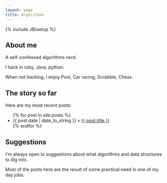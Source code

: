```yaml
---
layout: page
title: Argorithms
---
```

{% include JB/setup %}

## About me

A self-confessed algorithms nerd.

I hack in ruby, Java, python.

When not hacking, I enjoy Pool, Car racing, Scrabble, Chess.
    
## The story so far

Here are my most recent posts:

<ul class="posts">
  {% for post in site.posts %}
    <li><span>{{ post.date | date_to_string }}</span> &raquo; <a href="{{ BASE_PATH }}{{ post.url }}">{{ post.title }}</a></li>
  {% endfor %}
</ul>

## Suggestions

I'm always open to suggestions about what algorithms and data structures to dig into.

Most of the posts here are the result of some practical need in one of my day jobs.

